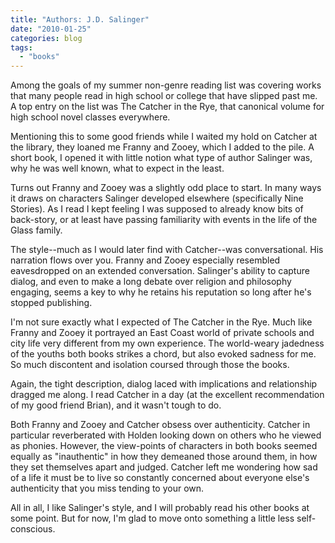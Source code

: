 ```yaml
---
title: "Authors: J.D. Salinger"
date: "2010-01-25"
categories: blog
tags:
  - "books"
---
```


Among the goals of my summer non-genre reading list was covering works that many people read in high school or college that have slipped past me. A top entry on the list was The Catcher in the Rye, that canonical volume for high school novel classes everywhere.

Mentioning this to some good friends while I waited my hold on Catcher at the library, they loaned me Franny and Zooey, which I added to the pile. A short book, I opened it with little notion what type of author Salinger was, why he was well known, what to expect in the least.

Turns out Franny and Zooey was a slightly odd place to start. In many ways it draws on characters Salinger developed elsewhere (specifically Nine Stories). As I read I kept feeling I was supposed to already know bits of back-story, or at least have passing familiarity with events in the life of the Glass family.

The style--much as I would later find with Catcher\--was conversational. His narration flows over you. Franny and Zooey especially resembled eavesdropped on an extended conversation. Salinger's ability to capture dialog, and even to make a long debate over religion and philosophy engaging, seems a key to why he retains his reputation so long after he's stopped publishing.

I'm not sure exactly what I expected of The Catcher in the Rye. Much like Franny and Zooey it portrayed an East Coast world of private schools and city life very different from my own experience. The world-weary jadedness of the youths both books strikes a chord, but also evoked sadness for me. So much discontent and isolation coursed through those the books.

Again, the tight description, dialog laced with implications and relationship dragged me along. I read Catcher in a day (at the excellent recommendation of my good friend Brian), and it wasn't tough to do.

Both Franny and Zooey and Catcher obsess over authenticity. Catcher in particular reverberated with Holden looking down on others who he viewed as phonies. However, the view-points of characters in both books seemed equally as "inauthentic" in how they demeaned those around them, in how they set themselves apart and judged. Catcher left me wondering how sad of a life it must be to live so constantly concerned about everyone else's authenticity that you miss tending to your own.

All in all, I like Salinger's style, and I will probably read his other books at some point. But for now, I'm glad to move onto something a little less self-conscious.
